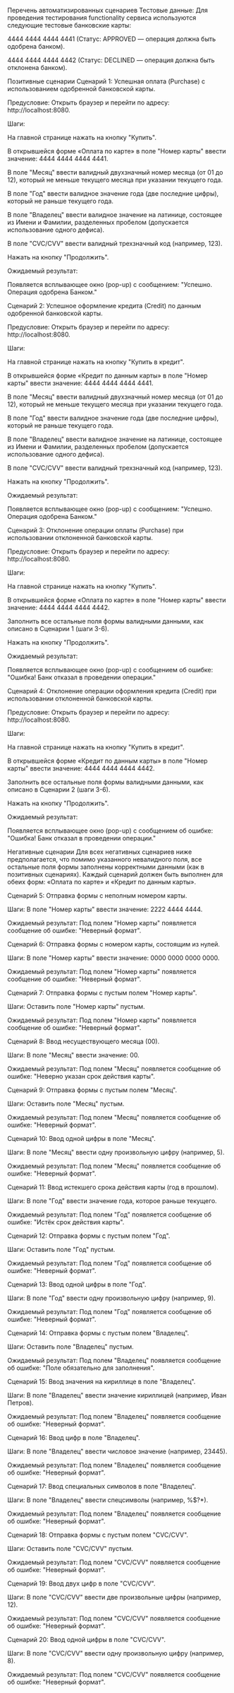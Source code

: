 Перечень автоматизированных сценариев
Тестовые данные:
Для проведения тестирования functionality сервиса используются следующие тестовые банковские карты:

4444 4444 4444 4441 (Статус: APPROVED — операция должна быть одобрена банком).

4444 4444 4444 4442 (Статус: DECLINED — операция должна быть отклонена банком).

Позитивные сценарии
Сценарий 1: Успешная оплата (Purchase) с использованием одобренной банковской карты.

Предусловие: Открыть браузер и перейти по адресу: http://localhost:8080.

Шаги:

На главной странице нажать на кнопку "Купить".

В открывшейся форме «Оплата по карте» в поле "Номер карты" ввести значение: 4444 4444 4444 4441.

В поле "Месяц" ввести валидный двухзначный номер месяца (от 01 до 12), который не меньше текущего месяца при указании текущего года.

В поле "Год" ввести валидное значение года (две последние цифры), который не раньше текущего года.

В поле "Владелец" ввести валидное значение на латинице, состоящее из Имени и Фамилии, разделенных пробелом (допускается использование одного дефиса).

В поле "CVC/CVV" ввести валидный трехзначный код (например, 123).

Нажать на кнопку "Продолжить".

Ожидаемый результат:

Появляется всплывающее окно (pop-up) с сообщением: "Успешно. Операция одобрена Банком."

Сценарий 2: Успешное оформление кредита (Credit) по данным одобренной банковской карты.

Предусловие: Открыть браузер и перейти по адресу: http://localhost:8080.

Шаги:

На главной странице нажать на кнопку "Купить в кредит".

В открывшейся форме «Кредит по данным карты» в поле "Номер карты" ввести значение: 4444 4444 4444 4441.

В поле "Месяц" ввести валидный двухзначный номер месяца (от 01 до 12), который не меньше текущего месяца при указании текущего года.

В поле "Год" ввести валидное значение года (две последние цифры), который не раньше текущего года.

В поле "Владелец" ввести валидное значение на латинице, состоящее из Имени и Фамилии, разделенных пробелом (допускается использование одного дефиса).

В поле "CVC/CVV" ввести валидный трехзначный код (например, 123).

Нажать на кнопку "Продолжить".

Ожидаемый результат:

Появляется всплывающее окно (pop-up) с сообщением: "Успешно. Операция одобрена Банком."

Сценарий 3: Отклонение операции оплаты (Purchase) при использовании отклоненной банковской карты.

Предусловие: Открыть браузер и перейти по адресу: http://localhost:8080.

Шаги:

На главной странице нажать на кнопку "Купить".

В открывшейся форме «Оплата по карте» в поле "Номер карты" ввести значение: 4444 4444 4444 4442.

Заполнить все остальные поля формы валидными данными, как описано в Сценарии 1 (шаги 3-6).

Нажать на кнопку "Продолжить".

Ожидаемый результат:

Появляется всплывающее окно (pop-up) с сообщением об ошибке: "Ошибка! Банк отказал в проведении операции."

Сценарий 4: Отклонение операции оформления кредита (Credit) при использовании отклоненной банковской карты.

Предусловие: Открыть браузер и перейти по адресу: http://localhost:8080.

Шаги:

На главной странице нажать на кнопку "Купить в кредит".

В открывшейся форме «Кредит по данным карты» в поле "Номер карты" ввести значение: 4444 4444 4444 4442.

Заполнить все остальные поля формы валидными данными, как описано в Сценарии 2 (шаги 3-6).

Нажать на кнопку "Продолжить".

Ожидаемый результат:

Появляется всплывающее окно (pop-up) с сообщением об ошибке: "Ошибка! Банк отказал в проведении операции."

Негативные сценарии
Для всех негативных сценариев ниже предполагается, что помимо указанного невалидного поля, все остальные поля формы заполнены корректными данными (как в позитивных сценариях). Каждый сценарий должен быть выполнен для обеих форм: «Оплата по карте» и «Кредит по данным карты».

Сценарий 5: Отправка формы с неполным номером карты.

Шаги: В поле "Номер карты" ввести значение: 2222 4444 4444.

Ожидаемый результат: Под полем "Номер карты" появляется сообщение об ошибке: "Неверный формат".

Сценарий 6: Отправка формы с номером карты, состоящим из нулей.

Шаги: В поле "Номер карты" ввести значение: 0000 0000 0000 0000.

Ожидаемый результат: Под полем "Номер карты" появляется сообщение об ошибке: "Неверный формат".

Сценарий 7: Отправка формы с пустым полем "Номер карты".

Шаги: Оставить поле "Номер карты" пустым.

Ожидаемый результат: Под полем "Номер карты" появляется сообщение об ошибке: "Неверный формат".

Сценарий 8: Ввод несуществующего месяца (00).

Шаги: В поле "Месяц" ввести значение: 00.

Ожидаемый результат: Под полем "Месяц" появляется сообщение об ошибке: "Неверно указан срок действия карты".

Сценарий 9: Отправка формы с пустым полем "Месяц".

Шаги: Оставить поле "Месяц" пустым.

Ожидаемый результат: Под полем "Месяц" появляется сообщение об ошибке: "Неверный формат".

Сценарий 10: Ввод одной цифры в поле "Месяц".

Шаги: В поле "Месяц" ввести одну произвольную цифру (например, 5).

Ожидаемый результат: Под полем "Месяц" появляется сообщение об ошибке: "Неверный формат".

Сценарий 11: Ввод истекшего срока действия карты (год в прошлом).

Шаги: В поле "Год" ввести значение года, которое раньше текущего.

Ожидаемый результат: Под полем "Год" появляется сообщение об ошибке: "Истёк срок действия карты".

Сценарий 12: Отправка формы с пустым полем "Год".

Шаги: Оставить поле "Год" пустым.

Ожидаемый результат: Под полем "Год" появляется сообщение об ошибке: "Неверный формат".

Сценарий 13: Ввод одной цифры в поле "Год".

Шаги: В поле "Год" ввести одну произвольную цифру (например, 9).

Ожидаемый результат: Под полем "Год" появляется сообщение об ошибке: "Неверный формат".

Сценарий 14: Отправка формы с пустым полем "Владелец".

Шаги: Оставить поле "Владелец" пустым.

Ожидаемый результат: Под полем "Владелец" появляется сообщение об ошибке: "Поле обязательно для заполнения".

Сценарий 15: Ввод значения на кириллице в поле "Владелец".

Шаги: В поле "Владелец" ввести значение кириллицей (например, Иван Петров).

Ожидаемый результат: Под полем "Владелец" появляется сообщение об ошибке: "Неверный формат".

Сценарий 16: Ввод цифр в поле "Владелец".

Шаги: В поле "Владелец" ввести числовое значение (например, 23445).

Ожидаемый результат: Под полем "Владелец" появляется сообщение об ошибке: "Неверный формат".

Сценарий 17: Ввод специальных символов в поле "Владелец".

Шаги: В поле "Владелец" ввести спецсимволы (например, %$?*).

Ожидаемый результат: Под полем "Владелец" появляется сообщение об ошибке: "Неверный формат".

Сценарий 18: Отправка формы с пустым полем "CVC/CVV".

Шаги: Оставить поле "CVC/CVV" пустым.

Ожидаемый результат: Под полем "CVC/CVV" появляется сообщение об ошибке: "Неверный формат".

Сценарий 19: Ввод двух цифр в поле "CVC/CVV".

Шаги: В поле "CVC/CVV" ввести две произвольные цифры (например, 12).

Ожидаемый результат: Под полем "CVC/CVV" появляется сообщение об ошибке: "Неверный формат".

Сценарий 20: Ввод одной цифры в поле "CVC/CVV".

Шаги: В поле "CVC/CVV" ввести одну произвольную цифру (например, 8).

Ожидаемый результат: Под полем "CVC/CVV" появляется сообщение об ошибке: "Неверный формат".
